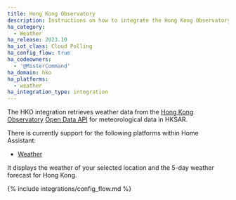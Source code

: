 ```yaml
---
title: Hong Kong Observatory
description: Instructions on how to integrate the Hong Kong Observatory (HKO) Open Data API into Home Assistant.
ha_category:
  - Weather
ha_release: 2023.10
ha_iot_class: Cloud Polling
ha_config_flow: true
ha_codeowners:
  - '@MisterCommand'
ha_domain: hko
ha_platforms:
  - weather
ha_integration_type: integration
---
```


The HKO integration retrieves weather data from the [Hong Kong Observatory](https://www.hko.gov.hk/tc/index.html) [Open Data API](https://www.hko.gov.hk/en/abouthko/opendata_intro.htm) for meteorological data in HKSAR.

There is currently support for the following platforms within Home Assistant:

- [Weather](#weather-platform)

It displays the weather of your selected location and the 5-day weather forecast for Hong Kong.

{% include integrations/config_flow.md %}
